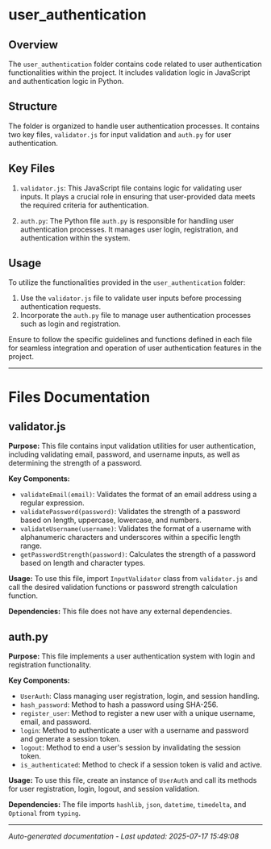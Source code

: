 # user_authentication

## Overview
The `user_authentication` folder contains code related to user authentication functionalities within the project. It includes validation logic in JavaScript and authentication logic in Python.

## Structure
The folder is organized to handle user authentication processes. It contains two key files, `validator.js` for input validation and `auth.py` for user authentication.

## Key Files
1. `validator.js`: This JavaScript file contains logic for validating user inputs. It plays a crucial role in ensuring that user-provided data meets the required criteria for authentication.
   
2. `auth.py`: The Python file `auth.py` is responsible for handling user authentication processes. It manages user login, registration, and authentication within the system.

## Usage
To utilize the functionalities provided in the `user_authentication` folder:
1. Use the `validator.js` file to validate user inputs before processing authentication requests.
2. Incorporate the `auth.py` file to manage user authentication processes such as login and registration.

Ensure to follow the specific guidelines and functions defined in each file for seamless integration and operation of user authentication features in the project.

---

# Files Documentation

## validator.js

**Purpose:** This file contains input validation utilities for user authentication, including validating email, password, and username inputs, as well as determining the strength of a password.

**Key Components:**
- `validateEmail(email)`: Validates the format of an email address using a regular expression.
- `validatePassword(password)`: Validates the strength of a password based on length, uppercase, lowercase, and numbers.
- `validateUsername(username)`: Validates the format of a username with alphanumeric characters and underscores within a specific length range.
- `getPasswordStrength(password)`: Calculates the strength of a password based on length and character types.

**Usage:** To use this file, import `InputValidator` class from `validator.js` and call the desired validation functions or password strength calculation function.

**Dependencies:** This file does not have any external dependencies.

## auth.py

**Purpose:** This file implements a user authentication system with login and registration functionality.

**Key Components:**
- `UserAuth`: Class managing user registration, login, and session handling.
- `hash_password`: Method to hash a password using SHA-256.
- `register_user`: Method to register a new user with a unique username, email, and password.
- `login`: Method to authenticate a user with a username and password and generate a session token.
- `logout`: Method to end a user's session by invalidating the session token.
- `is_authenticated`: Method to check if a session token is valid and active.

**Usage:** To use this file, create an instance of `UserAuth` and call its methods for user registration, login, logout, and session validation.

**Dependencies:** The file imports `hashlib`, `json`, `datetime`, `timedelta`, and `Optional` from `typing`.

---
*Auto-generated documentation - Last updated: 2025-07-17 15:49:08*
